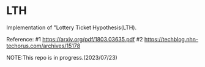 # LTH
Implementation of "Lottery Ticket Hypothesis(LTH).

Reference:
#1 https://arxiv.org/pdf/1803.03635.pdf
#2 https://techblog.nhn-techorus.com/archives/15178

NOTE:This repo is in progress.(2023/07/23)

